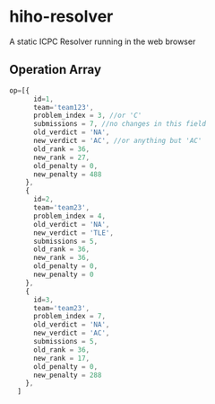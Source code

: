 hiho-resolver
==================
A static ICPC Resolver running in the web browser

Operation Array
------------------------
```javascript
op=[{
      id=1,
      team='team123',
      problem_index = 3, //or 'C'
      submissions = 7, //no changes in this field
      old_verdict = 'NA',
      new_verdict = 'AC', //or anything but 'AC'
      old_rank = 36,
      new_rank = 27,
      old_penalty = 0,
      new_penalty = 488
    },
    {
      id=2,
      team='team23',
      problem_index = 4,
      old_verdict = 'NA',
      new_verdict = 'TLE',
      submissions = 5,
      old_rank = 36,
      new_rank = 36,
      old_penalty = 0,
      new_penalty = 0
    },
    {
      id=3,
      team='team23',
      problem_index = 7,
      old_verdict = 'NA',
      new_verdict = 'AC',
      submissions = 5,
      old_rank = 36,
      new_rank = 17,
      old_penalty = 0,
      new_penalty = 288
    },
  ]
```

